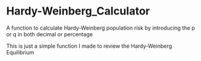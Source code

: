 # Hardy-Weinberg_Calculator
A function to calculate Hardy-Weinberg population risk by introducing the p or q in both decimal or percentage

This is just a simple function I made to review the Hardy-Weinberg Equilibrium 
